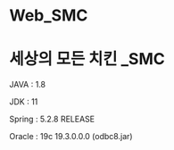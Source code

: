 # Web_SMC
# 세상의 모든 치킨 _SMC
JAVA : 1.8 

JDK : 11

Spring : 5.2.8 RELEASE

Oracle : 19c 19.3.0.0.0 (odbc8.jar)
